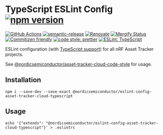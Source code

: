 # TypeScript ESLint Config [![npm version](https://img.shields.io/npm/v/@nordicsemiconductor/eslint-config-asset-tracker-cloud-typescript.svg)](https://www.npmjs.com/package/@nordicsemiconductor/eslint-config-asset-tracker-cloud-typescript)

[![GitHub Actions](https://github.com/NordicSemiconductor/asset-tracker-cloud-eslint-config-typescript/workflows/Semantic%20Release/badge.svg)](https://github.com/NordicSemiconductor/asset-tracker-cloud-eslint-config-typescript/actions)
[![semantic-release](https://img.shields.io/badge/%20%20%F0%9F%93%A6%F0%9F%9A%80-semantic--release-e10079.svg)](https://github.com/semantic-release/semantic-release)
[![Renovate](https://img.shields.io/badge/renovate-enabled-brightgreen.svg)](https://renovatebot.com)
[![Mergify Status](https://img.shields.io/endpoint.svg?url=https://api.mergify.com/v1/badges/NordicSemiconductor/asset-tracker-cloud-eslint-config-typescript)](https://mergify.io)
[![Commitizen friendly](https://img.shields.io/badge/commitizen-friendly-brightgreen.svg)](http://commitizen.github.io/cz-cli/)
[![code style: prettier](https://img.shields.io/badge/code_style-prettier-ff69b4.svg)](https://github.com/prettier/prettier/)
[![ESLint: TypeScript](https://img.shields.io/badge/ESLint-TypeScript-blue.svg)](https://github.com/typescript-eslint/typescript-eslint)

ESLint configuration (with
[TypeScript support](https://github.com/typescript-eslint/typescript-eslint))
for all nRF Asset Tracker projects.

See
[@nordicsemiconductor/asset-tracker-cloud-code-style](https://github.com/NordicSemiconductor/asset-tracker-cloud-code-style-js#readme)
for usage.

## Installation

    npm i --save-dev --save-exact @nordicsemiconductor/eslint-config-asset-tracker-cloud-typescript

## Usage

    echo '{"extends": "@nordicsemiconductor/eslint-config-asset-tracker-cloud-typescript"}' > .eslintrc
